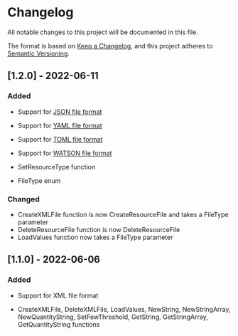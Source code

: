 # Changelog

All notable changes to this project will be documented in this file.

The format is based on [Keep a Changelog](https://keepachangelog.com/en/1.0.0/),
and this project adheres to [Semantic Versioning](https://semver.org/spec/v2.0.0.html).

## [1.2.0] - 2022-06-11

### Added

- Support for [JSON file format](https://www.json.org/json-en.html)
- Support for [YAML file format](https://yaml.org/)
- Support for [TOML file format](https://toml.io/en/)
- Support for [WATSON file format](https://github.com/genkami/watson)

- SetResourceType function

- FileType enum

### Changed

- CreateXMLFile function is now CreateResourceFile and takes a FileType parameter
- DeleteResourceFile function is now DeleteResourceFile
- LoadValues function now takes a FileType parameter

## [1.1.0] - 2022-06-06

### Added

- Support for XML file format

- CreateXMLFile, DeleteXMLFile, LoadValues, NewString, NewStringArray, NewQuantityString, SetFewThreshold, GetString, GetStringArray, GetQuantityString functions